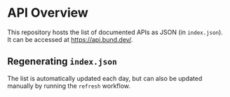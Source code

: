 # API Overview

This repository hosts the list of documented APIs as JSON (in `index.json`). It can be accessed at https://api.bund.dev/.

## Regenerating `index.json`

The list is automatically updated each day, but can also be updated manually by running the `refresh` workflow.